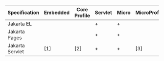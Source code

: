 | Specification   | Embedded | Core Profile | Servlet | Micro | MicroProfile | Web Profile | Server | Isolated | Platform |
|-----------------|----------|--------------|---------|-------|--------------|-------------|--------|----------|----------|
| Jakarta EL      |          |              |    +    |   +   |              |      +      |   +    |     +    |     +    |
| Jakarta Pages   |          |              |    +    |   +   |              |      +      |   +    |     +    |     +    |
| Jakarta Servlet |    [1]   |      [2]     |    +    |   +   |      [3]     |      +      |   +    |     +    |     +    |
